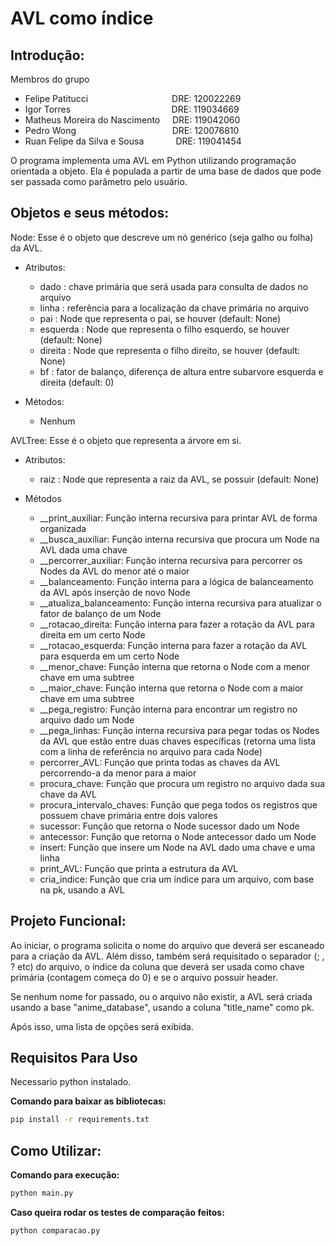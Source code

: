 # AVL como índice

## Introdução:

Membros do grupo

- Felipe Patitucci
  $\:\:\:\:\:\:\:\:\:\:\:\:\:\:\:\:\:\:\:\:\:\:\:\:\:\:\:\:\:\:\:\:$
  DRE: 120022269
- Igor Torres
  $\:\:\:\:\:\:\:\:\:\:\:\:\:\:\:\:\:\:\:\:\:\:\:\:\:\:\:\:\:\:\:\:\:\:\:\:\:\:\:$
  DRE: 119034669
- Matheus Moreira do Nascimento
  $\:\:\:$
  DRE: 119042060
- Pedro Wong
  $\:\:\:\:\:\:\:\:\:\:\:\:\:\:\:\:\:\:\:\:\:\:\:\:\:\:\:\:\:\:\:\:\:\:\:\:\:$
  DRE: 120076810
- Ruan Felipe da Silva e Sousa $\:\:\:\:\:\:\:\:\:\:\:$
  DRE: 119041454

O programa implementa uma AVL em Python utilizando programação orientada a objeto.
Ela é populada a partir de uma base de dados que pode ser passada como parâmetro pelo usuário.

## Objetos e seus métodos:

Node: Esse é o objeto que descreve um nó genérico (seja galho ou folha) da AVL.

- Atributos:

  - dado : chave primária que será usada para consulta de dados no arquivo
  - linha : referência para a localização da chave primária no arquivo
  - pai : Node que representa o pai, se houver (default: None)
  - esquerda : Node que representa o filho esquerdo, se houver (default: None)
  - direita : Node que representa o filho direito, se houver (default: None)
  - bf : fator de balanço, diferença de altura entre subarvore esquerda e direita (default: 0)

- Métodos:
  - Nenhum

AVLTree: Esse é o objeto que representa a árvore em si.

- Atributos:

  - raiz : Node que representa a raiz da AVL, se possuir (default: None)

- Métodos
  - \_\_print_auxiliar: Função interna recursiva para printar AVL de forma organizada
  - \_\_busca_auxiliar: Função interna recursiva que procura um Node na AVL dada uma chave
  - \_\_percorrer_auxiliar: Função interna recursiva para percorrer os Nodes da AVL do menor até o maior
  - \_\_balanceamento: Função interna para a lógica de balanceamento da AVL após inserção de novo Node
  - \_\_atualiza_balanceamento: Função interna recursiva para atualizar o fator de balanço de um Node
  - \_\_rotacao_direita: Função interna para fazer a rotação da AVL para direita em um certo Node
  - \_\_rotacao_esquerda: Função interna para fazer a rotação da AVL para esquerda em um certo Node
  - \_\_menor_chave: Função interna que retorna o Node com a menor chave em uma subtree
  - \_\_maior_chave: Função interna que retorna o Node com a maior chave em uma subtree
  - \_\_pega_registro: Função interna para encontrar um registro no arquivo dado um Node
  - \_\_pega_linhas: Função interna recursiva para pegar todas os Nodes da AVL que estão entre duas chaves específicas (retorna uma lista com a linha de referência no arquivo para cada Node)
  - percorrer_AVL: Função que printa todas as chaves da AVL percorrendo-a da menor para a maior
  - procura_chave: Função que procura um registro no arquivo dada sua chave da AVL
  - procura_intervalo_chaves: Função que pega todos os registros que possuem chave primária entre dois valores
  - sucessor: Função que retorna o Node sucessor dado um Node
  - antecessor: Função que retorna o Node antecessor dado um Node
  - insert: Função que insere um Node na AVL dado uma chave e uma linha
  - print_AVL: Função que printa a estrutura da AVL
  - cria_indice: Função que cria um índice para um arquivo, com base na pk, usando a AVL

## Projeto Funcional:

Ao iniciar, o programa solicita o nome do arquivo que deverá ser escaneado para
a criação da AVL. Além disso, também será requisitado o separador (; , ? etc) do arquivo, o índice da coluna que deverá ser usada como chave primária (contagem começa do 0) e se o arquivo possuir header.

Se nenhum nome for passado, ou o arquivo não existir, a AVL será criada usando a base "anime_database", usando a coluna "title_name" como pk.

Após isso, uma lista de opções será exibida.

## Requisitos Para Uso

Necessario python instalado.

**Comando para baixar as bibliotecas:**

```sh
pip install -r requirements.txt
```

## Como Utilizar:

**Comando para execução:**

```sh
python main.py
```

**Caso queira rodar os testes de comparação feitos:**

```sh
python comparacao.py
```
